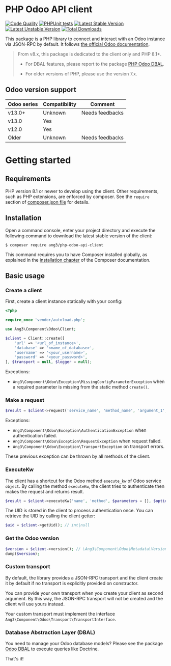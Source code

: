 PHP Odoo API client
===================

[![Code Quality](https://github.com/ang3/php-odoo-api-client/actions/workflows/php_lint.yml/badge.svg)](https://github.com/ang3/php-odoo-api-client/actions/workflows/php_lint.yml)
[![PHPUnit tests](https://github.com/ang3/php-odoo-api-client/actions/workflows/phpunit.yml/badge.svg)](https://github.com/ang3/php-odoo-api-client/actions/workflows/phpunit.yml)
[![Latest Stable Version](https://poser.pugx.org/ang3/php-odoo-api-client/v/stable)](https://packagist.org/packages/ang3/php-odoo-api-client) 
[![Latest Unstable Version](https://poser.pugx.org/ang3/php-odoo-api-client/v/unstable)](https://packagist.org/packages/ang3/php-odoo-api-client) 
[![Total Downloads](https://poser.pugx.org/ang3/php-odoo-api-client/downloads)](https://packagist.org/packages/ang3/php-odoo-api-client)

This package is a PHP library to connect and interact with an Odoo instance via JSON-RPC by default.
It follows [the official Odoo documentation](https://www.odoo.com/documentation/13.0/developer/misc/api/odoo.html).

> From v8.x, this package is dedicated to the client only and PHP 8.1+.
> 
> - For DBAL features, please report to the package [PHP Odoo DBAL](https://github.com/ang3/php-odoo-dbal).
>
> - For older versions of PHP, please use the version 7.x.

Odoo version support
--------------------

| Odoo series | Compatibility | Comment         |
|-------------|---------------|-----------------|
| v13.0+      | Unknown       | Needs feedbacks |
| v13.0       | Yes           |                 |
| v12.0       | Yes           |                 |
| Older       | Unknown       | Needs feedbacks |

Getting started
===============

Requirements
------------

PHP version 8.1 or newer to develop using the client. Other requirements, such as PHP extensions, are enforced by
composer. See the `require` section of [composer.json file](../composer.json)
for details.

Installation
------------

Open a command console, enter your project directory and execute the
following command to download the latest stable version of the client:

```console
$ composer require ang3/php-odoo-api-client
```

This command requires you to have Composer installed globally, as explained
in the [installation chapter](https://getcomposer.org/doc/00-intro.md)
of the Composer documentation.

Basic usage
-----------

### Create a client

First, create a client instance statically with your config:

```php
<?php

require_once 'vendor/autoload.php';

use Ang3\Component\Odoo\Client;

$client = Client::create([
    'url' => '<url_of_instance>',
    'database' => '<name_of_database>',
    'username' => '<your_username>',
    'password' => '<your_password>',
], $transport = null, $logger = null);
```

Exceptions:
- ```Ang3\Component\Odoo\Exception\MissingConfigParameterException``` when a required parameter is missing 
from the static method ```create()```.

### Make a request

```php
$result = $client->request('service_name', 'method_name', 'argument_1', 'argument_2'/*, ...*/);
```

Exceptions:
- ```Ang3\Component\Odoo\Exception\AuthenticationException``` when authentication failed.
- ```Ang3\Component\Odoo\Exception\RequestException``` when request failed.
- ```Ang3\Component\Odoo\Exception\TransportException``` on transport errors.

These previous exception can be thrown by all methods of the client.

### ExecuteKw

The client has a shortcut for the Odoo method `execute_kw` of Odoo service `object`.
By calling the method `executeKw`, the client tries to authenticate then makes the request and returns result.

```php
$result = $client->executeKw('name', 'method', $parameters = [], $options = []);
```

The UID is stored in the client to process authentication once. You can retrieve the UID by calling the client getter:

```php
$uid = $client->getUid(); // int|null
```

### Get the Odoo version

```php
$version = $client->version(); // \Ang3\Component\Odoo\Metadata\Version
dump($version);
```

### Custom transport

By default, the library provides a JSON-RPC transport and the client create it by default 
if no transport is explicitly provided on constructor. 

You can provide your own transport when you create your client as second argument. By this way, the JSON-RPC transport 
will not be created and the client will use yours instead.

Your custom transport must implement the interface `Ang3\Component\Odoo\Transport\TransportInterface`.

### Database Abstraction Layer (DBAL)

You need to manage your Odoo database models? 
Please see the package [Odoo DBAL](https://github.com/ang3/php-odoo-dbal) to execute queries like Doctrine.

That's it!